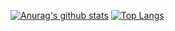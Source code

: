 [![Anurag's github stats](https://github-readme-stats.vercel.app/api?username=TtTRz&count_private=true&show_icons=true)](https://github.com/anuraghazra/github-readme-stats)
[![Top Langs](https://github-readme-stats.vercel.app/api/top-langs/?username=anuraghazra&layout=compact&count_private=true&hide=HTML,GLSL,CSS)](https://github.com/anuraghazra/github-readme-stats)


